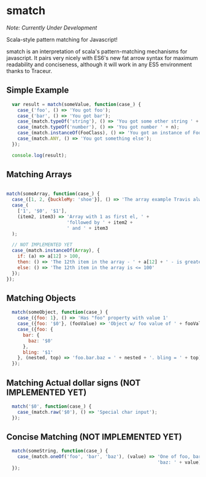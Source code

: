 smatch
======

_Note: Currently Under Development_

Scala-style pattern matching for Javascript!

smatch is an interpretation of scala's pattern-matching mechanisms for
javascript. It pairs very nicely with ES6's new fat arrow syntax for maximum
readability and conciseness, although it will work in any ES5 environment
thanks to Traceur.

## Simple Example

```javascript
  var result = match(someValue, function(case_) {
    case_('foo', () => 'You got foo');
    case_('bar', () => 'You got bar');
    case_(match.typeOf('string'), () => 'You got some other string ' + s);
    case_(match.typeOf('number'), () => 'You got number ' + n);
    case_(match.instanceOf(FooClass), () => 'You got an instance of FooClass');
    case_(match.ANY, () => 'You got something else');
  });

  console.log(result);
```

## Matching Arrays

```javascript

match(someArray, function(case_) {
  case_([1, 2, {buckleMy: 'shoe'}], () => 'The array example Travis always uses');
  case_(
    ['1', '$0', '$1'], 
    (item2, item3) => 'Array with 1 as first el, ' +
                      'followed by ' + item2 +
                      ' and ' + item3
  );

  // NOT IMPLEMENTED YET
  case_(match.instanceOf(Array), {
    if: (a) => a[12] > 100,
    then: () => 'The 12th item in the array - ' + a[12] + ' - is greater than 100',
    else: () => 'The 12th item in the array is <= 100'
  });
});

```

## Matching Objects

```javascript
  match(someObject, function(case_) {
    case_({foo: 1}, () => 'Has "foo" property with value 1'
    case_({foo: '$0'}, (fooValue) => 'Object w/ foo value of ' + fooValue);
    case_({foo: {
      bar: { 
        baz: '$0' 
      },
      bling: '$1'
    }, (nested, top) => 'foo.bar.baz = ' + nested + '. bling = ' + top);
  });
```

## Matching Actual dollar signs (NOT IMPLEMENTED YET)
```javascript
  match('$0', function(case_) {
    case_(match.raw('$0'), () => 'Special char input');
  });
```

## Concise Matching (NOT IMPLEMENTED YET)
```javascript
  match(someString, function(case_) {
    case_(match.oneOf('foo', 'bar', 'baz'), (value) => 'One of foo, bar, or ' +
                                                       'baz: ' + value);
  });
```
